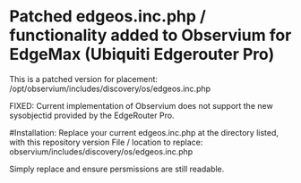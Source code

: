 # Patched edgeos.inc.php / functionality added to Observium for EdgeMax (Ubiquiti Edgerouter Pro)

This is a patched version for placement: /opt/observium/includes/discovery/os/edgeos.inc.php

FIXED: Current implementation of Observium does not support the new sysobjectid provided by the EdgeRouter Pro. 


#Installation:
Replace your current edgeos.inc.php at the directory listed, with this repository version
File / location to replace: observium/includes/discovery/os/edgeos.inc.php

Simply replace and ensure persmissions are still readable.
